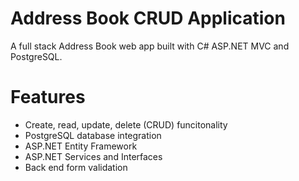 # Address Book CRUD Application
A full stack Address Book web app built with C# ASP.NET MVC and PostgreSQL.

# Features
- Create, read, update, delete (CRUD) funcitonality
- PostgreSQL database integration
- ASP.NET Entity Framework
- ASP.NET Services and Interfaces
- Back end form validation
